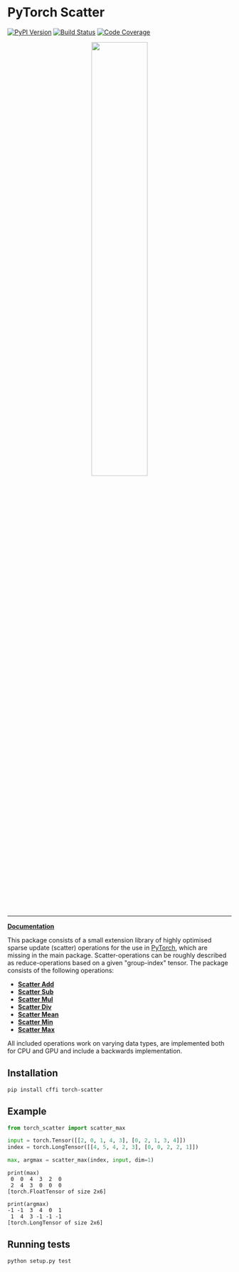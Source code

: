 [pypi-image]: https://badge.fury.io/py/torch-scatter.svg
[pypi-url]: https://pypi.python.org/pypi/torch-scatter
[build-image]: https://travis-ci.org/rusty1s/pytorch_scatter.svg?branch=master
[build-url]: https://travis-ci.org/rusty1s/pytorch_scatter
[coverage-image]: https://codecov.io/gh/rusty1s/pytorch_scatter/branch/master/graph/badge.svg
[coverage-url]: https://codecov.io/github/rusty1s/pytorch_scatter?branch=master

# PyTorch Scatter

[![PyPI Version][pypi-image]][pypi-url]
[![Build Status][build-image]][build-url]
[![Code Coverage][coverage-image]][coverage-url]

<p align="center">
  <img width="50%" src="https://raw.githubusercontent.com/rusty1s/pytorch_scatter/master/docs/source/_figures/add.svg?sanitize=true" />
</p>

--------------------------------------------------------------------------------

**[Documentation](http://rusty1s.github.io/pytorch_scatter)**

This package consists of a small extension library of highly optimised sparse update (scatter) operations for the use in [PyTorch](http://pytorch.org/), which are missing in the main package.
Scatter-operations can be roughly described as reduce-operations based on a given "group-index" tensor.
The package consists of the following operations:

* [**Scatter Add**](https://rusty1s.github.io/pytorch_scatter/functions/add.html)
* [**Scatter Sub**](https://rusty1s.github.io/pytorch_scatter/functions/sub.html)
* [**Scatter Mul**](https://rusty1s.github.io/pytorch_scatter/functions/mul.html)
* [**Scatter Div**](https://rusty1s.github.io/pytorch_scatter/functions/div.html)
* [**Scatter Mean**](https://rusty1s.github.io/pytorch_scatter/functions/mean.html)
* [**Scatter Min**](https://rusty1s.github.io/pytorch_scatter/functions/min.html)
* [**Scatter Max**](https://rusty1s.github.io/pytorch_scatter/functions/max.html)

All included operations work on varying data types, are implemented both for CPU and GPU and include a backwards implementation.

## Installation

```
pip install cffi torch-scatter
```

## Example

```py
from torch_scatter import scatter_max

input = torch.Tensor([[2, 0, 1, 4, 3], [0, 2, 1, 3, 4]])
index = torch.LongTensor([[4, 5, 4, 2, 3], [0, 0, 2, 2, 1]])

max, argmax = scatter_max(index, input, dim=1)
```

```
print(max)
 0  0  4  3  2  0
 2  4  3  0  0  0
[torch.FloatTensor of size 2x6]

print(argmax)
-1 -1  3  4  0  1
 1  4  3 -1 -1 -1
[torch.LongTensor of size 2x6]
```

## Running tests

```
python setup.py test
```
